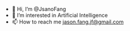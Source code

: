 - 👋 Hi, I’m @JsanoFang
- 👀 I’m interested in Artificial Intelligence 
- 📫 How to reach me jason.fang.jf@gmail.com



